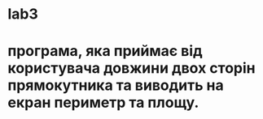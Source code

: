 # lab3
# програмa, яка приймає від користувача довжини двох сторін прямокутника та виводить на екран периметр та площу.
